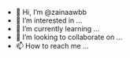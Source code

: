 - 👋 Hi, I’m @zainaawbb
- 👀 I’m interested in ...
- 🌱 I’m currently learning ...
- 💞️ I’m looking to collaborate on ...
- 📫 How to reach me ...

<!---
zainaawbb/zainaawbb is a ✨ special ✨ repository because its `README.md` (this file) appears on your GitHub profile.
You can click the Preview link to take a look at your changes.
--->
